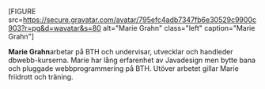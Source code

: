 [FIGURE src=https://secure.gravatar.com/avatar/795efc4adb7347fb6e30529c9900c903?r=pg&d=wavatar&s=80
 alt="Marie Grahn" class="left" caption="Marie Grahn"]

<strong>Marie Grahn</strong>arbetar på BTH och undervisar, utvecklar och handleder dbwebb-kurserna. Marie har lång erfarenhet av Javadesign men bytte bana och pluggade webbprogrammering på BTH. Utöver arbetet gillar Marie friidrott och träning. 
